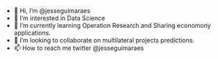 - 👋 Hi, I’m @jesseguimaraes
- 👀 I’m interested in Data Science
- 🌱 I’m currently learning Operation Research and Sharing economony applications.
- 💞️ I’m looking to collaborate on multilateral projects predictions.
- 📫 How to reach me twitter @jesseguimaraes

<!---
jesseguimaraes/jesseguimaraes is a ✨ special ✨ repository because its `README.md` (this file) appears on your GitHub profile.
You can click the Preview link to take a look at your changes.
--->

